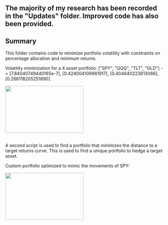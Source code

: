 ## The majority of my research has been recorded in the "Updates" folder. Improved code has also been provided.

## Summary

This folder contains code to minimize portfolio volatility with constraints on percentage allocation and minimum returns. 

Volatility minimization for a 4 asset portfolio: ["SPY", "QQQ", "TLT", "GLD"] -> [7.84040749440165e-7], [0.424004109981917], [0.404640223613066], [0.266118205251890].

<kbd>
<img src="https://user-images.githubusercontent.com/102199762/212568761-cfc64cd0-1876-4e41-b383-2d7058ad06f0.png" width="250" height="150">
</kbd>

</br>
</br>

A second script is used to find a portfolio that minimizes the distance to a target returns curve. This is used to find a unique portfolio to hedge a target asset.

Custom portfolio optimized to mimic the movements of SPY:

<kbd>
<img src="https://user-images.githubusercontent.com/102199762/212568960-1b6ea9d8-c439-45ad-9b5b-6e0b06610600.png" width="250" height="150">
</kbd>
